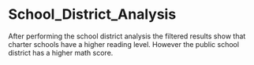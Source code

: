 # School_District_Analysis

After performing the school district analysis the filtered results show that charter schools have a higher reading level. 
However the public school district has a higher math score.
